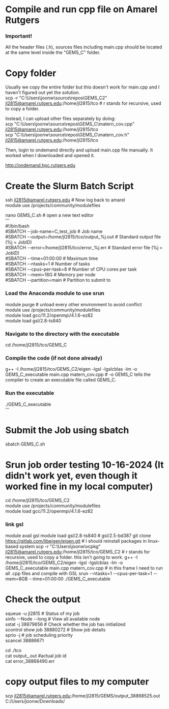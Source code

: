 
# Compile and run cpp file on Amarel Rutgers

### Important!
All the header files (.h), sources files including main.cpp should be located at the same level inside the "GEMS_C" folder.

# Copy folder

Usually we copy the entire folder but this doesn't work for main.cpp and I haven't figured out yet the solution.        
scp -r "C:\Users\joonw\source\repos\GEMS_C2" jl2815@amarel.rutgers.edu:/home/jl2815/tco            # r stands for recursive, used to copy a folder.            

Instead, I can upload other files separately by doing:              
scp "C:\Users\joonw\source\repos\GEMS_C\matern_cov.cpp" jl2815@amarel.rutgers.edu:/home/jl2815/tco               
scp "C:\Users\joonw\source\repos\GEMS_C\matern_cov.h" jl2815@amarel.rutgers.edu:/home/jl2815/tco               
           
Then, login to ondemand directly and upload main.cpp file manually. It worked when I downloaded and opened it. 

http://ondemand.hpc.rutgers.edu

# Create the Slurm Batch Script                 
ssh jl2815@amarel.rutgers.edu   # Now log back to amarel                 
module use /projects/community/modulefiles                  

nano GEMS_C.sh                  # open a new text editor                      
'''                        
#!/bin/bash                             
#SBATCH --job-name=C_test_job        # Job name         
#SBATCH --output=/home/jl2815/tco/output_%j.out            # Standard output file (%j = JobID)        
#SBATCH --error=/home/jl2815/tco/error_%j.err              # Standard error file (%j = JobID)          
#SBATCH --time=01:00:00                   # Maximum time          
#SBATCH --ntasks=1                        # Number of tasks         
#SBATCH --cpus-per-task=8                 # Number of CPU cores per task         
#SBATCH --mem=16G                          # Memory per node          
#SBATCH --partition=main               # Partition to submit to           

### Load the Anaconda module to use srun 
      
module purge                                     # unload every other environment to avoid conflict        
module use /projects/community/modulefiles                                          
module load gcc/11.2/openmpi/4.1.6-ez82      
module load gsl/2.8-ts840                 

### Navigate to the directory with the executable                  
cd /home/jl2815/tco/GEMS_C         

### Compile the code (if not done already)                             
g++ -I /home/jl2815/tco/GEMS_C2/eigen -lgsl -lgslcblas -lm -o GEMS_C_executable main.cpp matern_cov.cpp    #  -o GEMS_C tells the compiler to create an executable file called GEMS_C.            

### Run the executable          
./GEMS_C_executable                           
'''           

# Submit the Job using sbatch                  
sbatch GEMS_C.sh               


# Srun job order testing 10-16-2024 (It didn't work yet, even though it worked fine in my local computer)
cd /home/jl2815/tco/GEMS_C2                   
module use /projects/community/modulefiles                                          
module load gcc/11.2/openmpi/4.1.6-ez82       
### link gsl
module avail gsl
module load gsl/2.8-ts840      # gsl/2.5-bd387 
git clone https://gitlab.com/libeigen/eigen.git            # I should reinstall packages in linux-based system   scp -r "C:\Users\joonw\vcpkg" jl2815@amarel.rutgers.edu:/home/jl2815/tco/GEMS_C2            # r stands for recursive, used to copy a folder.   this isn't going to work. 
g++ -I /home/jl2815/tco/GEMS_C2/eigen -lgsl -lgslcblas -lm -o GEMS_C_executable main.cpp matern_cov.cpp       # in this frame I need to run all .cpp files and compile with GSL
srun --ntasks=1 --cpus-per-task=1 --mem=8GB --time=01:00:00 ./GEMS_C_executable

          
# Check the output   

squeue -u jl2815        # Status of my job       
sinfo --Node --long     # View all available node        
sstat -j 38879656       # Check whether the job has initialized          
scontrol show job 38880272  # Show job details       
sprio -j <jobID>            #  job scheduling priority        
scancel 38886671         

          
cd ./tco                           
cat output_<jobID>.out         #actual job id                   
cat error_38868490.err      

# copy output files to my computer      
scp jl2815@amarel.rutgers.edu:/home/jl2815/GEMS/output_38868525.out C:/Users/joonw/Downloads/

